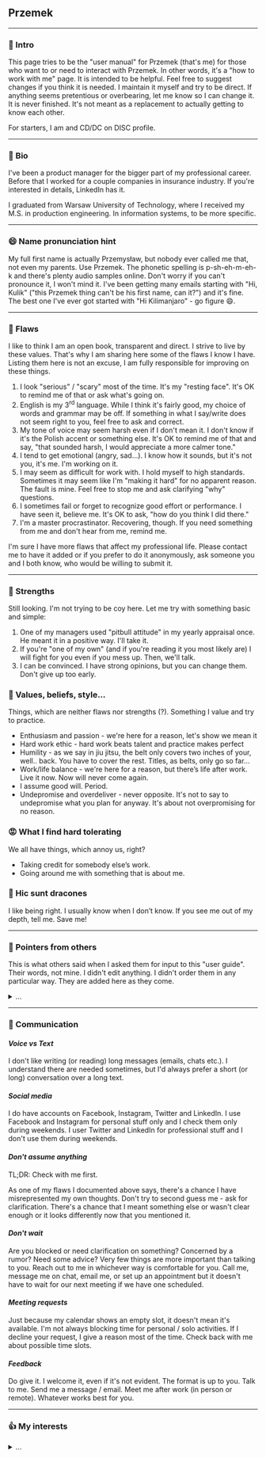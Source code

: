 ## Przemek

---

### 👋 Intro

This page tries to be the "user manual" for Przemek (that's me) for those who want to or need to interact with Przemek. In other words, it's a "how to work with me" page. It is intended to be helpful. Feel free to suggest changes if you think it is needed. I maintain it myself and try to be direct. If anything seems pretentious or overbearing, let me know so I can change it. It is never finished. It's not meant as a replacement to actually getting to know each other.

For starters, I am and CD/DC on DISC profile.

---

### 📜 Bio

I've been a product manager for the bigger part of my professional career. Before that I worked for a couple companies in insurance industry. If you're interested in details, LinkedIn has it.

I graduated from Warsaw University of Technology, where I received my M.S. in production engineering. In information systems, to be more specific.

---

### 😄 Name pronunciation hint

My full first name is actually Przemysław, but nobody ever called me that, not even my parents. Use Przemek. The phonetic spelling is p-sh-eh-m-eh-k and there's plenty audio samples online. Don't worry if you can't pronounce it, I won't mind it. I've been getting many emails starting with "Hi, Kulik" ("this Przemek thing can't be his first name, can it?") and it's fine. The best one I've ever got started with "Hi Kilimanjaro" - go figure 😄.

---

### 🍅 Flaws

I like to think I am an open book, transparent and direct. I strive to live by these values. That's why I am sharing here some of the flaws I know I have. Listing them here is not an excuse, I am fully responsible for improving on these things.

1. I look "serious" / "scary" most of the time. It's my "resting face". It's OK to remind me of that or ask what's going on.
2. English is my 3<sup>rd</sup> language. While I think it's fairly good, my choice of words and grammar may be off. If something in what I say/write does not seem right to you, feel free to ask and correct.
3. My tone of voice may seem harsh even if I don't mean it. I don't know if it's the Polish accent or something else. It's OK to remind me of that and say, "that sounded harsh, I would appreciate a more calmer tone."
4. I tend to get emotional (angry, sad...). I know how it sounds, but it's not you, it's me. I'm working on it.
5. I may seem as difficult for work with. I hold myself to high standards. Sometimes it may seem like I'm "making it hard" for no apparent reason. The fault is mine. Feel free to stop me and ask clarifying "why" questions.
6. I sometimes fail or forget to recognize good effort or performance. I have seen it, believe me. It's OK to ask, "how do you think I did there."
7. I'm a master procrastinator. Recovering, though. If you need something from me and don't hear from me, remind me.

I'm sure I have more flaws that affect my professional life. Please contact me to have it added or if you prefer to do it anonymously, ask someone you and I both know, who would be willing to submit it.

---

### 🌟 Strengths

Still looking. I'm not trying to be coy here. Let me try with something basic and simple:

1. One of my managers used "pitbull attitude" in my yearly appraisal once. He meant it in a positive way. I'll take it.
2. If you're "one of my own" (and if you're reading it you most likely are) I will fight for you even if you mess up. Then, we'll talk.
3. I can be convinced. I have strong opinions, but you can change them. Don't give up too early.

### 💜 Values, beliefs, style...

Things, which are neither flaws nor strengths (?). Something I value and try to practice.

- Enthusiasm and passion - we're here for a reason, let's show we mean it
- Hard work ethic - hard work beats talent and practice makes perfect
- Humility - as we say in jiu jitsu, the belt only covers two inches of your, well.. back. You have to cover the rest. Titles, as belts, only go so far...
- Work/life balance - we're here for a reason, but there’s life after work. Live it now. Now will never come again.
- I assume good will. Period.
- Undepromise and overdeliver - never opposite. It's not to say to undepromise what you plan for anyway. It's about not overpromising for no reason.

### 😡 What I find hard tolerating

We all have things, which annoy us, right?

- Taking credit for somebody else’s work.
- Going around me with something that is about me.

### 🐉 Hic sunt dracones

I like being right. I usually know when I don’t know. If you see me out of my depth, tell me. Save me!

---

### 🚦 Pointers from others

This is what others said when I asked them for input to this "user guide". Their words, not mine. I didn't edit anything. I didn't order them in any particular way. They are added here as they come.

<details>

<summary>...</summary>

- Be direct and cut to the chase if you want to make an approach
- Before the approach, do your home work, ensure it is something that means business to Przemek
- Expect him to say, "Don't make your lack of planning my crisis." He will make it clear but will endeavor to help/do the right thing. This applies for the cross-functional teams. If you are his team member, he makes you comfortable and guides you out of the crisis.
- Expect him to challenge the worthiness of anything you expect him to be engaging with - He values his time/effort and it is fair.
- Respect his priorities - It doesn't matter however entitled you think your priorities are! Also, at a glance, he may come across as someone not respecting yours, but believe me, he does.
- When he says, 'No' - he means it. Don't be naïve and try escalations. The battle will only become harder and statistics suggest, he will eventually win. Focus your efforts on understanding his rationale behind the 'No' - your peace lies there!
- When talking with Przemek, you might get the impression that he is ignoring you, he's not.  He is usually thinking about 12 things at once. So, in fact he IS listening.  Don’t take it personally.
- Talking directly with Przemek is MUCH better than email.  In person is even BETTER. If you have a quick question, then ping him or do a quick call and turn ON your camera.
- Przemek is extremely work/life balance oriented. If you have or require any personal time, then let him know what is going on in your life and he will listen and offer good advice. It’s not all about work.
- If you do your job, then you will be rewarded so just do your damn job.
- Przemek is not hands on. Occasionally he will ask to see what is going on in certain areas, but for the most part will trust you in your decision making.
- When you have one on one meetings, he will eventually start to answer emails. This in the signal to end the meeting.
- He has two cats, one named Xerox and another I never see so have no idea what its name is. To be frank I call most cats “Cat” anyway.
- Put thought into your meetings with Przemek, have an agenda and go through it. Even if it’s in your head. He will appreciate that.
- If you treat Przemek with respect, it will be returned.

</details>

---

### 💬 Communication

#### ***Voice vs Text***

I don't like writing (or reading) long messages (emails, chats etc.). I understand there are needed sometimes, but I'd always prefer a short (or long) conversation over a long text.

#### ***Social media***

I do have accounts on Facebook, Instagram, Twitter and LinkedIn. I use Facebook and Instagram for personal stuff only and I check them only during weekends.
I user Twitter and LinkedIn for professional stuff and I don't use them during weekends.

#### ***Don't assume anything***

TL;DR: Check with me first.

As one of my flaws I documented above says, there's a chance I have misrepresented my own thoughts. Don't try to second guess me - ask for clarification. There's a chance that I meant something else or wasn't clear enough or it looks differently now that you mentioned it.

#### ***Don't wait***

Are you blocked or need clarification on something? Concerned by a rumor? Need some advice? Very few things are more important than talking to you. Reach out to me in whichever way is comfortable for you. Call me, message me on chat, email me, or set up an appointment but it doesn't have to wait for our next meeting if we have one scheduled.

#### ***Meeting requests***

Just because my calendar shows an empty slot, it doesn't mean it's available. I'm not always blocking time for personal / solo activities. If I decline your request, I give a reason most of the time. Check back with me about possible time slots.

#### ***Feedback***

Do give it. I welcome it, even if it's not evident. The format is up to you. Talk to me. Send me a message / email. Meet me after work (in person or remote). Whatever works best for you.

---

### 👍 My interests

<details>

<summary>...</summary>

#### ***Sports***

I do a lot and and I watch some. I practice Brazlilian Jiu Jitsu (I sometimes compete). I run. I lift weights. In this order. I do something almost every day.
I played football in the past and I like watching it.

<img src="images/bjj-1.png" height="200"><img src="images/bjj-2.jpeg" height="200"><img src="images/bjj-3.jpeg" height="200">

#### ***Animals***

I love animals. I currently have 2 cats. They're awesome :)

<img src="images/kreso-ogon.jpeg" width="200"><img src="images/ogon.jpeg" width="200"><img src="images/ksero.jpeg" width="200"><img src="images/ogon-me.png" width="200">

#### ***Reading***

I like reading, a lot. Both fiction and non-fiction (less). I'm an urban fantasy fan. I can recommend some titles.

#### ***Cooking***

I like doing things in the kitchen. I cook daily meals for myself and familly and I try new things I have seen travelling.

<img src="images/pavlova.jpeg" width="200"><img src="images/tarta.jpeg" width="200"><img src="images/idli-sambar.png" width="200"><img src="images/tort.jpg" width="200">

#### ***Watching / listening***

I don't like wasting time, so when I'm in the car and not talking to somebody, I listen to podcasts. Topics vary but I stay away from politics, news etc.

---

</details>
